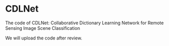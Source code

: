 # CDLNet
The code of CDLNet: Collaborative Dictionary Learning Network for Remote Sensing Image Scene Classification

We will upload the code after review.
